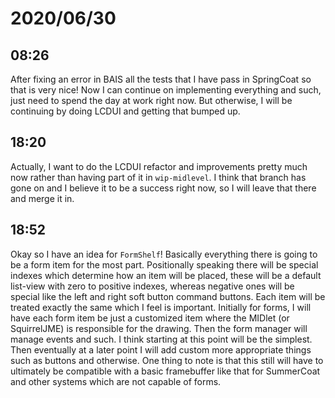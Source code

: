 # 2020/06/30

## 08:26

After fixing an error in BAIS all the tests that I have pass in SpringCoat so
that is very nice! Now I can continue on implementing everything and such, just
need to spend the day at work right now. But otherwise, I will be continuing
by doing LCDUI and getting that bumped up.

## 18:20

Actually, I want to do the LCDUI refactor and improvements pretty much now
rather than having part of it in `wip-midlevel`. I think that branch has gone
on and I believe it to be a success right now, so I will leave that there and
merge it in.

## 18:52

Okay so I have an idea for `FormShelf`! Basically everything there is going to
be a form item for the most part. Positionally speaking there will be special indexes which determine how an item will be placed, these will be a default list-view with zero to positive indexes, whereas negative ones will be special like the left and right soft button command buttons. Each item will be treated exactly the same which I feel is important. Initially for forms, I will have
each form item be just a customized item where the MIDlet (or SquirrelJME)
is responsible for the drawing. Then the form manager will manage events
and such. I think starting at this point will be the simplest. Then eventually
at a later point I will add custom more appropriate things such as buttons
and otherwise. One thing to note is that this still will have to ultimately
be compatible with a basic framebuffer like that for SummerCoat and other
systems which are not capable of forms.